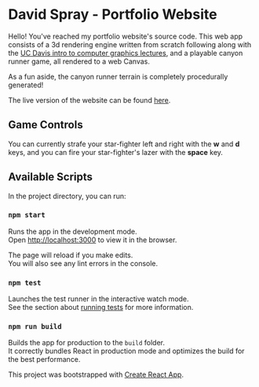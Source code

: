 # David Spray - Portfolio Website

Hello! You've reached my portfolio website's source code.
This web app consists of a 3d rendering engine written from scratch following along with the [UC Davis intro to computer graphics lectures](https://www.youtube.com/watch?v=01YSK5gIEYQ&list=PL_w_qWAQZtAZhtzPI5pkAtcUVgmzdAP8g&index=1&t=3s), and a playable canyon runner game, all rendered to a web Canvas.

As a fun aside, the canyon runner terrain is completely procedurally generated!

The live version of the website can be found [here](david-spray.scot).

## Game Controls

You can currently strafe your star-fighter left and right with the **w** and **d** keys, and you can fire your star-fighter's lazer with the **space** key.

## Available Scripts

In the project directory, you can run:

### `npm start`

Runs the app in the development mode.<br />
Open [http://localhost:3000](http://localhost:3000) to view it in the browser.

The page will reload if you make edits.<br />
You will also see any lint errors in the console.

### `npm test`

Launches the test runner in the interactive watch mode.<br />
See the section about [running tests](https://facebook.github.io/create-react-app/docs/running-tests) for more information.

### `npm run build`

Builds the app for production to the `build` folder.<br />
It correctly bundles React in production mode and optimizes the build for the best performance.

This project was bootstrapped with [Create React App](https://github.com/facebook/create-react-app).
